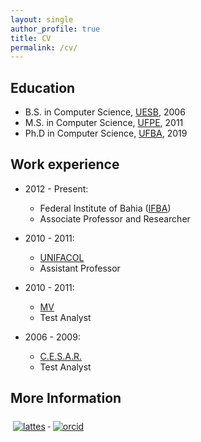 ```yaml
---
layout: single
author_profile: true
title: CV
permalink: /cv/
---
```


<!--
---
layout: archive
title: "CV"
permalink: /cv/
author_profile: true
redirect_from:
  - /resume
---

{% include base_path %}
-->

## Education
* B.S. in Computer Science, [UESB](http://www.uesb.br/computacao/), 2006
* M.S. in Computer Science, [UFPE](http://cin.ufpe.br/), 2011
* Ph.D in Computer Science, [UFBA](http://pgcomp.ufba.br/), 2019 

## Work experience
* 2012 - Present: 
  * Federal Institute of Bahia ([IFBA](http://portal.ifba.edu.br))
  * Associate Professor and Researcher

* 2010 - 2011: 
  * [UNIFACOL](http://unifacol.edu.br)
  * Assistant Professor

* 2010 - 2011:
  * [MV](http://mv.com.br)
  * Test Analyst

* 2006 - 2009:
  * [C.E.S.A.R.](https://www.cesar.org.br)
  * Test Analyst

## More Information
<a href="http://lattes.cnpq.br/9104143705992817">
  <img src="https://github.com/cretchas/cretchas/raw/main/svg/academic/lattes.svg" alt="lattes" style="vertical-align:top; margin:6px 4px">
</a>
<a href="https://orcid.org/0000-0002-0286-2056">
  <img src="https://github.com/cretchas/cretchas/raw/main/svg/academic/ORCID.svg" alt="orcid" style="vertical-align:top; margin:6px 4px">
</a>

<!-- Skills
======
* Skill 1
* Skill 2
  * Sub-skill 2.1
  * Sub-skill 2.2
  * Sub-skill 2.3
* Skill 3

Publications
======
  <ul>{% for post in site.publications %}
    {% include archive-single-cv.html %}
  {% endfor %}</ul>

Talks
======
  <ul>{% for post in site.talks %}
    {% include archive-single-talk-cv.html %}
  {% endfor %}</ul>
  
Teaching
======
  <ul>{% for post in site.teaching %}
    {% include archive-single-cv.html %}
  {% endfor %}</ul>
  
Service and leadership
======
* Currently signed in to 43 different slack teams
-->
